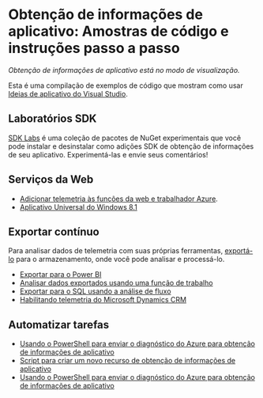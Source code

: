 <properties 
    pageTitle="Obtenção de informações de aplicativo: Amostras de código e instruções passo a passo" 
    description="Você pode adaptar para seus próprios aplicativos de amostras." 
    services="application-insights" 
    documentationCenter="windows"
    authors="alancameronwills" 
    manager="douge"/>

<tags 
    ms.service="application-insights" 
    ms.workload="tbd" 
    ms.tgt_pltfrm="ibiza" 
    ms.devlang="na" 
    ms.topic="article" 
    ms.date="01/05/2016" 
    ms.author="awills"/>

#  <a name="application-insights-code-samples-and-walkthroughs"></a>Obtenção de informações de aplicativo: Amostras de código e instruções passo a passo

*Obtenção de informações de aplicativo está no modo de visualização.*

Esta é uma compilação de exemplos de código que mostram como usar [Ideias de aplicativo do Visual Studio](app-insights-overview.md).

## <a name="sdk-labs"></a>Laboratórios SDK

[SDK Labs](https://www.myget.org/gallery/applicationinsights-sdk-labs) é uma coleção de pacotes de NuGet experimentais que você pode instalar e desinstalar como adições SDK de obtenção de informações de seu aplicativo. Experimentá-las e envie seus comentários!

## <a name="web-services"></a>Serviços da Web

* [Adicionar telemetria às funções da web e trabalhador Azure](https://github.com/Microsoft/ApplicationInsights-Home/tree/master/Samples/AzureEmailService).
* [Aplicativo Universal do Windows 8.1](https://github.com/Microsoft/ApplicationInsights-Home/tree/master/Samples/Windows%208.1%20Universal/)

## <a name="continuous-export"></a>Exportar contínuo

Para analisar dados de telemetria com suas próprias ferramentas, [exportá-lo](app-insights-export-telemetry.md) para o armazenamento, onde você pode analisar e processá-lo.

* [Exportar para o Power BI](app-insights-export-power-bi.md) 
* [Analisar dados exportados usando uma função de trabalho](app-insights-code-sample-export-telemetry-sql-database.md)
* [Exportar para o SQL usando a análise de fluxo](app-insights-code-sample-export-sql-stream-analytics.md)
* [Habilitando telemetria do Microsoft Dynamics CRM](app-insights-sample-mscrm.md)


## <a name="automate-tasks"></a>Automatizar tarefas

* [Usando o PowerShell para enviar o diagnóstico do Azure para obtenção de informações de aplicativo](app-insights-powershell.md)
* [Script para criar um novo recurso de obtenção de informações de aplicativo](app-insights-powershell-script-create-resource.md)
* [Usando o PowerShell para enviar o diagnóstico do Azure para obtenção de informações de aplicativo](app-insights-powershell-azure-diagnostics.md)








 
